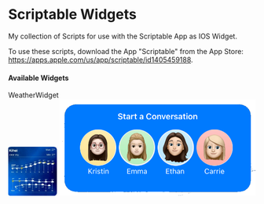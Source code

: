 # Scriptable Widgets
My collection of Scripts for use with the Scriptable App as IOS Widget.  

To use these scripts, download the App "Scriptable" from the App Store: https://apps.apple.com/us/app/scriptable/id1405459188.  

<!--<img src="https://user-images.githubusercontent.com/11858979/111028897-66893080-8402-11eb-90ba-01db711023a0.png" width="100" height="100" /> -->
<h4>Available Widgets</h4>

<div>WeatherWidget</div>
<img src="https://github.com/JaiDoubleU/Scriptable/blob/7e349021682c7a71c7db21c06b37613f4657d899/D38B0F73-6090-4DF8-88ED-66DD8315AA34.jpeg" width="100" height="100" />

<img src="https://github.com/JaiDoubleU/Scriptable/blob/bdaf148d06596a4f1963aa612c4faee23e166c5e/5152E1E3-97DD-425F-922A-BADF49727201.png " width="400"/>
